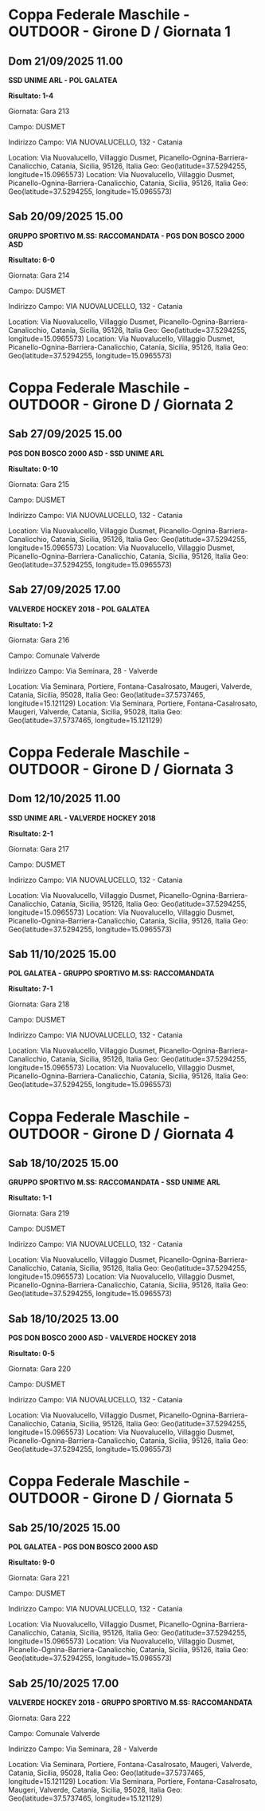 

# Coppa Federale Maschile - OUTDOOR  - Girone D / Giornata 1

## Dom 21/09/2025 11.00

<strong>SSD UNIME ARL - POL GALATEA</strong>

**Risultato: 1-4**

Giornata: Gara 213

Campo: DUSMET 

Indirizzo Campo:  VIA NUOVALUCELLO, 132 - Catania

Location: Via Nuovalucello, Villaggio Dusmet, Picanello-Ognina-Barriera-Canalicchio, Catania, Sicilia, 95126, Italia
Geo: Geo(latitude=37.5294255, longitude=15.0965573)
Location: Via Nuovalucello, Villaggio Dusmet, Picanello-Ognina-Barriera-Canalicchio, Catania, Sicilia, 95126, Italia
Geo: Geo(latitude=37.5294255, longitude=15.0965573)


## Sab 20/09/2025 15.00

<strong>GRUPPO SPORTIVO M.SS: RACCOMANDATA - PGS DON BOSCO 2000 ASD</strong>

**Risultato: 6-0**

Giornata: Gara 214

Campo: DUSMET 

Indirizzo Campo:  VIA NUOVALUCELLO, 132 - Catania

Location: Via Nuovalucello, Villaggio Dusmet, Picanello-Ognina-Barriera-Canalicchio, Catania, Sicilia, 95126, Italia
Geo: Geo(latitude=37.5294255, longitude=15.0965573)
Location: Via Nuovalucello, Villaggio Dusmet, Picanello-Ognina-Barriera-Canalicchio, Catania, Sicilia, 95126, Italia
Geo: Geo(latitude=37.5294255, longitude=15.0965573)



# Coppa Federale Maschile - OUTDOOR  - Girone D / Giornata 2

## Sab 27/09/2025 15.00

<strong>PGS DON BOSCO 2000 ASD - SSD UNIME ARL</strong>

**Risultato: 0-10**

Giornata: Gara 215

Campo: DUSMET 

Indirizzo Campo:  VIA NUOVALUCELLO, 132 - Catania

Location: Via Nuovalucello, Villaggio Dusmet, Picanello-Ognina-Barriera-Canalicchio, Catania, Sicilia, 95126, Italia
Geo: Geo(latitude=37.5294255, longitude=15.0965573)
Location: Via Nuovalucello, Villaggio Dusmet, Picanello-Ognina-Barriera-Canalicchio, Catania, Sicilia, 95126, Italia
Geo: Geo(latitude=37.5294255, longitude=15.0965573)


## Sab 27/09/2025 17.00

<strong>VALVERDE HOCKEY 2018 - POL GALATEA</strong>

**Risultato: 1-2**

Giornata: Gara 216

Campo: Comunale Valverde 

Indirizzo Campo:  Via Seminara, 28 - Valverde

Location: Via Seminara, Portiere, Fontana-Casalrosato, Maugeri, Valverde, Catania, Sicilia, 95028, Italia
Geo: Geo(latitude=37.5737465, longitude=15.121129)
Location: Via Seminara, Portiere, Fontana-Casalrosato, Maugeri, Valverde, Catania, Sicilia, 95028, Italia
Geo: Geo(latitude=37.5737465, longitude=15.121129)



# Coppa Federale Maschile - OUTDOOR  - Girone D / Giornata 3

## Dom 12/10/2025 11.00

<strong>SSD UNIME ARL - VALVERDE HOCKEY 2018</strong>

**Risultato: 2-1**

Giornata: Gara 217

Campo: DUSMET 

Indirizzo Campo:  VIA NUOVALUCELLO, 132 - Catania

Location: Via Nuovalucello, Villaggio Dusmet, Picanello-Ognina-Barriera-Canalicchio, Catania, Sicilia, 95126, Italia
Geo: Geo(latitude=37.5294255, longitude=15.0965573)
Location: Via Nuovalucello, Villaggio Dusmet, Picanello-Ognina-Barriera-Canalicchio, Catania, Sicilia, 95126, Italia
Geo: Geo(latitude=37.5294255, longitude=15.0965573)


## Sab 11/10/2025 15.00

<strong>POL GALATEA - GRUPPO SPORTIVO M.SS: RACCOMANDATA</strong>

**Risultato: 7-1**

Giornata: Gara 218

Campo: DUSMET 

Indirizzo Campo:  VIA NUOVALUCELLO, 132 - Catania

Location: Via Nuovalucello, Villaggio Dusmet, Picanello-Ognina-Barriera-Canalicchio, Catania, Sicilia, 95126, Italia
Geo: Geo(latitude=37.5294255, longitude=15.0965573)
Location: Via Nuovalucello, Villaggio Dusmet, Picanello-Ognina-Barriera-Canalicchio, Catania, Sicilia, 95126, Italia
Geo: Geo(latitude=37.5294255, longitude=15.0965573)



# Coppa Federale Maschile - OUTDOOR  - Girone D / Giornata 4

## Sab 18/10/2025 15.00

<strong>GRUPPO SPORTIVO M.SS: RACCOMANDATA - SSD UNIME ARL</strong>

**Risultato: 1-1**

Giornata: Gara 219

Campo: DUSMET 

Indirizzo Campo:  VIA NUOVALUCELLO, 132 - Catania

Location: Via Nuovalucello, Villaggio Dusmet, Picanello-Ognina-Barriera-Canalicchio, Catania, Sicilia, 95126, Italia
Geo: Geo(latitude=37.5294255, longitude=15.0965573)
Location: Via Nuovalucello, Villaggio Dusmet, Picanello-Ognina-Barriera-Canalicchio, Catania, Sicilia, 95126, Italia
Geo: Geo(latitude=37.5294255, longitude=15.0965573)


## Sab 18/10/2025 13.00

<strong>PGS DON BOSCO 2000 ASD - VALVERDE HOCKEY 2018</strong>

**Risultato: 0-5**

Giornata: Gara 220

Campo: DUSMET 

Indirizzo Campo:  VIA NUOVALUCELLO, 132 - Catania

Location: Via Nuovalucello, Villaggio Dusmet, Picanello-Ognina-Barriera-Canalicchio, Catania, Sicilia, 95126, Italia
Geo: Geo(latitude=37.5294255, longitude=15.0965573)
Location: Via Nuovalucello, Villaggio Dusmet, Picanello-Ognina-Barriera-Canalicchio, Catania, Sicilia, 95126, Italia
Geo: Geo(latitude=37.5294255, longitude=15.0965573)



# Coppa Federale Maschile - OUTDOOR  - Girone D / Giornata 5

## Sab 25/10/2025 15.00

<strong>POL GALATEA - PGS DON BOSCO 2000 ASD</strong>

**Risultato: 9-0**

Giornata: Gara 221

Campo: DUSMET 

Indirizzo Campo:  VIA NUOVALUCELLO, 132 - Catania

Location: Via Nuovalucello, Villaggio Dusmet, Picanello-Ognina-Barriera-Canalicchio, Catania, Sicilia, 95126, Italia
Geo: Geo(latitude=37.5294255, longitude=15.0965573)
Location: Via Nuovalucello, Villaggio Dusmet, Picanello-Ognina-Barriera-Canalicchio, Catania, Sicilia, 95126, Italia
Geo: Geo(latitude=37.5294255, longitude=15.0965573)


## Sab 25/10/2025 17.00

<strong>VALVERDE HOCKEY 2018 - GRUPPO SPORTIVO M.SS: RACCOMANDATA</strong>

Giornata: Gara 222

Campo: Comunale Valverde 

Indirizzo Campo:  Via Seminara, 28 - Valverde

Location: Via Seminara, Portiere, Fontana-Casalrosato, Maugeri, Valverde, Catania, Sicilia, 95028, Italia
Geo: Geo(latitude=37.5737465, longitude=15.121129)
Location: Via Seminara, Portiere, Fontana-Casalrosato, Maugeri, Valverde, Catania, Sicilia, 95028, Italia
Geo: Geo(latitude=37.5737465, longitude=15.121129)

